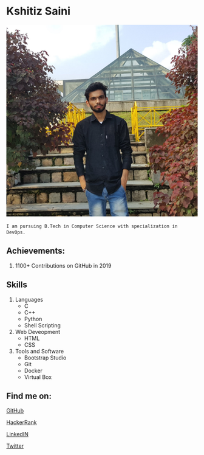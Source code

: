 # Kshitiz Saini

![Image](Kshitiz.jpg) 

```
I am pursuing B.Tech in Computer Science with specialization in DevOps.
```

## Achievements:

1. 1100+ Contributions on GitHub in 2019


## Skills

1. Languages
    * C
    * C++
    * Python
    * Shell Scripting
2. Web Deveopment
    * HTML
    * CSS
3. Tools and Software
    * Bootstrap Studio
    * Git
    * Docker
    * Virtual Box
    

## Find me on:

[GitHub](https://github.com/kshitizsaini113)

[HackerRank](https://www.hackerrank.com/kshitizsaini_rtk)

[LinkedIN](https://www.linkedin.com/in/kshitizsaini113)

[Twitter](https://twitter.com/kshitizsaini113)


